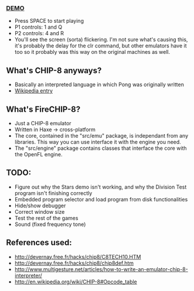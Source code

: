 ### [DEMO](http://fouramgames.com/swf/FireCHIP8.swf)
* Press SPACE to start playing
* P1 controls: 1 and Q
* P2 controls: 4 and R
* You'll see the screen (sorta) flickering. I'm not sure what's causing this, it's probably the delay for
the clr command, but other emulators have it too so it probably was this way on the original machines as well.

## What's CHIP-8 anyways?
* Basically an interpreted language in which Pong was originally written
* [Wikipedia entry](http://en.wikipedia.org/wiki/CHIP-8)

## What's FireCHIP-8?
* Just a CHIP-8 emulator
* Written in Haxe -> cross-platform
* The core, contained in the "src/emu" package, is independant from any libraries. This way
you can use interface it with the engine you need.
* The "src/engine" package contains classes that interface the core with the OpenFL engine.

## TODO:
* Figure out why the Stars demo isn't working, and why the Division Test program isn't finishing correctly
* Embedded program selector and load program from disk functionalities
* Hide/show debugger
* Correct window size
* Test the rest of the games
* Sound (fixed frequency tone)

## References used:
* http://devernay.free.fr/hacks/chip8/C8TECH10.HTM
* http://devernay.free.fr/hacks/chip8/chip8def.htm
* http://www.multigesture.net/articles/how-to-write-an-emulator-chip-8-interpreter/
* http://en.wikipedia.org/wiki/CHIP-8#Opcode_table